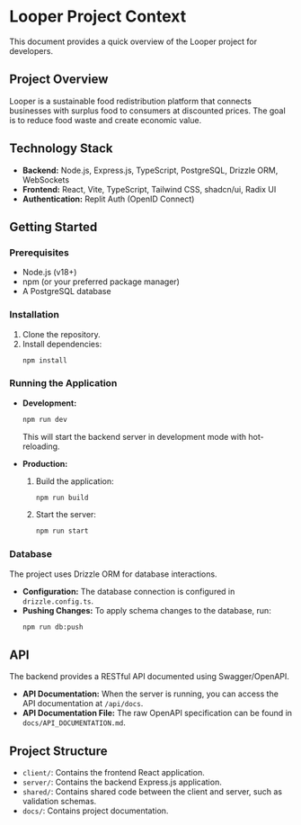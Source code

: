 # Looper Project Context

This document provides a quick overview of the Looper project for developers.

## Project Overview

Looper is a sustainable food redistribution platform that connects businesses with surplus food to consumers at discounted prices. The goal is to reduce food waste and create economic value.

## Technology Stack

*   **Backend:** Node.js, Express.js, TypeScript, PostgreSQL, Drizzle ORM, WebSockets
*   **Frontend:** React, Vite, TypeScript, Tailwind CSS, shadcn/ui, Radix UI
*   **Authentication:** Replit Auth (OpenID Connect)

## Getting Started

### Prerequisites

*   Node.js (v18+)
*   npm (or your preferred package manager)
*   A PostgreSQL database

### Installation

1.  Clone the repository.
2.  Install dependencies:
    ```bash
    npm install
    ```

### Running the Application

*   **Development:**
    ```bash
    npm run dev
    ```
    This will start the backend server in development mode with hot-reloading.

*   **Production:**
    1.  Build the application:
        ```bash
        npm run build
        ```
    2.  Start the server:
        ```bash
        npm run start
        ```

### Database

The project uses Drizzle ORM for database interactions.

*   **Configuration:** The database connection is configured in `drizzle.config.ts`.
*   **Pushing Changes:** To apply schema changes to the database, run:
    ```bash
    npm run db:push
    ```

## API

The backend provides a RESTful API documented using Swagger/OpenAPI.

*   **API Documentation:** When the server is running, you can access the API documentation at `/api/docs`.
*   **API Documentation File:** The raw OpenAPI specification can be found in `docs/API_DOCUMENTATION.md`.

## Project Structure

*   `client/`: Contains the frontend React application.
*   `server/`: Contains the backend Express.js application.
*   `shared/`: Contains shared code between the client and server, such as validation schemas.
*   `docs/`: Contains project documentation.
